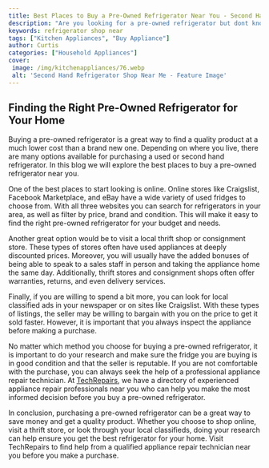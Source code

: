 ```yaml
---
title: Best Places to Buy a Pre-Owned Refrigerator Near You - Second Hand Refrigerator Shop Near Me
description: "Are you looking for a pre-owned refrigerator but dont know where to start This blog post will show you the best places to buy a pre-owned refrigerator near you so you can find a great second hand refrigerator at a reasonable price"
keywords: refrigerator shop near
tags: ["Kitchen Appliances", "Buy Appliance"]
author: Curtis
categories: ["Household Appliances"]
cover: 
 image: /img/kitchenappliances/76.webp
 alt: 'Second Hand Refrigerator Shop Near Me - Feature Image'
---
```

## Finding the Right Pre-Owned Refrigerator for Your Home
Buying a pre-owned refrigerator is a great way to find a quality product at a much lower cost than a brand new one. Depending on where you live, there are many options available for purchasing a used or second hand refrigerator. In this blog we will explore the best places to buy a pre-owned refrigerator near you.

One of the best places to start looking is online. Online stores like Craigslist, Facebook Marketplace, and eBay have a wide variety of used fridges to choose from. With all three websites you can search for refrigerators in your area, as well as filter by price, brand and condition. This will make it easy to find the right pre-owned refrigerator for your budget and needs.

Another great option would be to visit a local thrift shop or consignment store. These types of stores often have used appliances at deeply discounted prices. Moreover, you will usually have the added bonuses of being able to speak to a sales staff in person and taking the appliance home the same day. Additionally, thrift stores and consignment shops often offer warranties, returns, and even delivery services.

Finally, if you are willing to spend a bit more, you can look for local classified ads in your newspaper or on sites like Craigslist. With these types of listings, the seller may be willing to bargain with you on the price to get it sold faster. However, it is important that you always inspect the appliance before making a purchase. 

No matter which method you choose for buying a pre-owned refrigerator, it is important to do your research and make sure the fridge you are buying is in good condition and that the seller is reputable. If you are not comfortable with the purchase, you can always seek the help of a professional appliance repair technician. At [TechRepairs](./pages/appliance-repair-technicians), we have a directory of experienced appliance repair professionals near you who can help you make the most informed decision before you buy a pre-owned refrigerator. 

In conclusion, purchasing a pre-owned refrigerator can be a great way to save money and get a quality product. Whether you choose to shop online, visit a thrift store, or look through your local classifieds, doing your research can help ensure you get the best refrigerator for your home. Visit TechRepairs to find help from a qualified appliance repair technician near you before you make a purchase.
